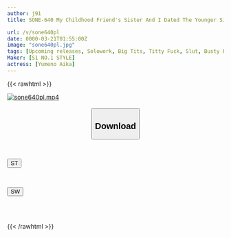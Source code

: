 ```yaml
---
author: j91
title: SONE-640 My Childhood Friend's Sister And I Dated The Younger Sister, But The Older Sister Who Has Always Liked Me Is Jealous And Seduces Me With Her Braless Boobs Aika Yumeno

url: /v/sone640pl
date: 0000-03-21T01:55:00Z
image: "sone640pl.jpg"
tags: [Upcoming releases, Solowork, Big Tits, Titty Fuck, Slut, Busty Fetish, Cuckold]
Maker: [S1 NO.1 STYLE]
actress: [Yumeno Aika]
---
```



{{< rawhtml >}}

<div class="video" data-videoid="pending_link.html">
    <a href="javascript:;">
        <img src="/v/sone640pl/sone640pl.jpg" width="WIDTH" height="HEIGHT" alt="sone640pl.mp4" loading="lazy">
    </a>
</div>

<script type="text/javascript" src="https://j91.asia/asset/on-demand-pend.js"></script>

<br>
  <link rel="stylesheet" href="https://j91.asia/asset/bs5.css">
  
  <center>
  <button class="btn btn-primary" type="button" data-bs-toggle="collapse" data-bs-target=".multi-collapse" aria-expanded="false" aria-controls="multiCollapseExample1 multiCollapseExample2"><h2>Download</h2></button></center>
</p>
<div class="row">
  <div class="col">
    <div class="collapse multi-collapse" id="multiCollapseExample1">
      <div class="card card-body">
	      	      <br>
<div class="buttons">  
<p><a href="https://j91.asia/pending_link.html" target="_blank"><button class="btn-hover color-3"><i class="fa fa-download"></i> ST</button></a></p></div>
    </div>
  </div>
</div>
  <div class="col">
    <div class="collapse multi-collapse" id="multiCollapseExample2">
      <div class="card card-body">
	      <br>
<div class="buttons">
<p><a href="https://j91.asia/pending_link.html" target="_blank"><button class="btn-hover color-2"><i class="fa fa-download"></i> SW</button></a></p></div>
<br><br>
      </div>
    </div>
  </div>
</div>

{{< /rawhtml >}}